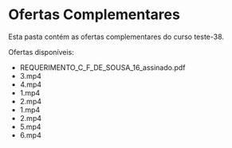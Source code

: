 # Ofertas Complementares

Esta pasta contém as ofertas complementares do curso teste-38.

Ofertas disponíveis:
- REQUERIMENTO_C_F_DE_SOUSA_16_assinado.pdf
- 3.mp4
- 4.mp4
- 1.mp4
- 2.mp4
- 1.mp4
- 2.mp4
- 5.mp4
- 6.mp4